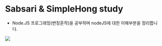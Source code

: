 # Sabsari & SimpleHong study

+ Node.JS 프로그래밍(변정훈작)을 공부하며 nodeJS에 대한 이해부분을 정리합니다.

![](http://www.flickr.com/photos/rockdoli/6876516799)
